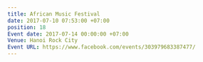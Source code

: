 ```yaml
---
title: African Music Festival
date: 2017-07-10 07:53:00 +07:00
position: 18
Event date: 2017-07-14 00:00:00 +07:00
Venue: Hanoi Rock City
Event URL: https://www.facebook.com/events/303979683387477/
---
```


